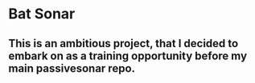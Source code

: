 # Bat Sonar
## This is an ambitious project, that I decided to embark on as a training opportunity before my main passivesonar repo.
